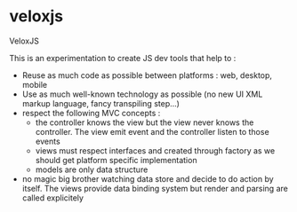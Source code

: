 # veloxjs
VeloxJS

This is an experimentation to create JS dev tools that help to :
* Reuse as much code as possible between platforms : web, desktop, mobile
* Use as much well-known technology as possible (no new UI XML markup language, fancy transpiling step...)
* respect the following MVC concepts : 
  * the controller knows the view but the view never knows the controller. The view emit event and the controller listen to those events
  * views must respect interfaces and created through factory as we should get platform specific implementation
  * models are only data structure
* no magic big brother watching data store and decide to do action by itself. The views provide data binding system but render and parsing are called explicitely
